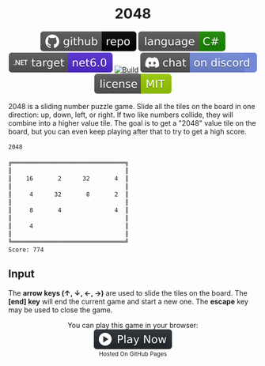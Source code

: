<h1 align="center">
	2048
</h1>

<p align="center">
	<a href="https://github.com/ZacharyPatten/dotnet-console-games" alt="GitHub repo"><img alt="flat" src="../../.github/resources/github-repo-black.svg"></a>
	<a href="https://docs.microsoft.com/en-us/dotnet/csharp/" alt="GitHub repo"><img alt="Language C#" src="../../.github/resources/language-csharp.svg"></a>
	<a href="https://dotnet.microsoft.com/download"><img src="../../.github/resources/dotnet-badge.svg" title="Target Framework" alt="Target Framework"></a>
	<a href="https://github.com/ZacharyPatten/dotnet-console-games/actions"><img src="https://github.com/ZacharyPatten/dotnet-console-games/workflows/2048%20Build/badge.svg" title="Goto Build" alt="Build"></a>
	<a href="https://discord.gg/4XbQbwF" alt="Discord"><img src="../../.github/resources/discord-badge.svg" title="Go To Discord Server" alt="Discord"/></a>
	<a href="../../LICENSE" alt="license"><img src="../../.github/resources/license-MIT-green.svg" /></a>
</p>

2048 is a sliding number puzzle game. Slide all the tiles on the board in one direction: up, down, left, or right. If two like numbers collide, they will combine into a higher value tile. The goal is to get a "2048" value tile on the board, but you can even keep playing after that to try to get a high score.

```
2048

╔════════════════════════════════╗
║                                ║
║    16       2      32       4  ║
║                                ║
║     4      32       8       2  ║
║                                ║
║     8       4               4  ║
║                                ║
║     4                          ║
║                                ║
╚════════════════════════════════╝
Score: 774
```

## Input

The **arrow keys (↑, ↓, ←, →)** are used to slide the tiles on the board. The **[end] key** will end the current game and start a new one. The **escape** key may be used to close the game.

<p align="center">
	You can play this game in your browser:
	<br />
	<a href="https://zacharypatten.github.io/dotnet-console-games/2048" alt="Play Now">
		<sub><img height="40"src="../../.github/resources/play-badge.svg" title="Play Now" alt="Play Now"/></sub>
	</a>
	<br />
	<sup>Hosted On GitHub Pages</sup>
</p>
